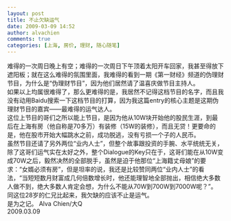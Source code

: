 ```yaml
---
layout: post
title: 不止欠缺运气
date: 2009-03-09 14:52
author: alvachien
comments: true
categories: [上海, 房价, 理财, 随心随笔]
---
```

<div id="bp-5CD1AA99D25FD840_446-content">
<div>难得的一次周日晚上有空；难得的一次周日下午顶着太阳开车回家，我甚至得放下遮阳板；就在这么难得的氛围里面，我难得的看到一期《第一财经》频道的伪理财节目，为什么是“伪理财节目”，因为他们居然请了温喜庆做节目主持人。</div>
<div> </div>
<div>如果以上均属很难得了，那么更难得的是，我居然不记得这档节目的名字，而且我没有动用Baidu搜索一下这档节目的打算，因为我这篇entry的核心主题是这期伪理财节目的嘉宾——最难得的运气达人。</div>
<div> </div>
<div>这位上节目的哥们之所以能上节目，是因为他从10W块开始他的股民生涯，到最后在上海有房（他自称是70多万）有装修（15W的装修），而且无贷！更要命的是，他在股市开始大幅跳水之前，成功脱逃，没有亏损一个子的人民币。</div>
<div> </div>
<div>虽然节目还请了另外两位“业内人士”，但整个故事跟投资的手腕、水平统统无关，除了这哥们运气实在太好之外，整个Dialogue的Key只在于，这哥们能在从10W变成70W之后，毅然决然的全部脱手，虽然是迫于他那位“上海籍丈母娘”的要求：“女婿必须有房”，但是坦率的说，我还是比较赞同两位“业内人士”的看法，“当短短数月财富成几何倍数增长时，他还能理智地全部抛出，相信绝大多数人做不到，绝大多数人肯定会想，为什么不能从70W到700W到7000W呢？”。</div>
<div> </div>
<div>同这位28岁的仁兄比起来，我欠缺的应该不止是运气。</div>
<div> </div>
<div>是为之记。
Alva Chien/大Q</div>
<div>2009.03.09</div>
</div>
